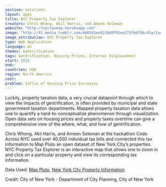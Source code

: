 ```yaml
---
section: solutions
layout: apps
title: NYC Property Tax Explorer
creators: Chris Whong, Akil Harris, and Ameen Soleman
website: "http://nyctaxmap.herokuapp.com"
image: "http://41.media.tumblr.com/4d0341ee9218d0f92ee273f64f56c41a/tumblr_n1x9dzlV3R1r677bio1_1280.jpg"
image_attribution: NYC Property Tax Explorer
type: Web Application
language: en
themes: Gentrification
tags: Gentrification, Housing Prices, Internal Displacement
start: 2015
end: 
countries: USA
region: North America
cost: 
problem: Influx of Housing Price Increases
---
```


Luckily, property taxation data, a very crucial datapoint through which to view the impacts of gentrification, is often provided by municipal and state government taxation departments. Mapped property taxation data allows one to quantify a hard-to-conceptualize phenomenon through visualization. Open data sets on housing prices and property taxes overtime can give a comprehensive view of the where, what, and how of gentrification. 

Chris Whong, Akil Harris, and Ameen Soleman at the hackathon Code Across NYC used over 40,000 individual tax bills and connected this tax information to Map Pluto an open dataset of New York CIty’s properties.  NYC Property Tax Explorer is an interactive map that allows one to zoom in and click on a particular property and view its corresponding tax information.

Data Used: [Map Pluto](http://www.nyc.gov/html/dcp/html/bytes/dwn_pluto_mappluto.shtml#mappluto), [New York City Property Information](http://nycprop.nyc.gov/nycproperty/nynav/jsp/selectbbl.jsp)

Credit: City of New York - Department of City Planning, City of New York
